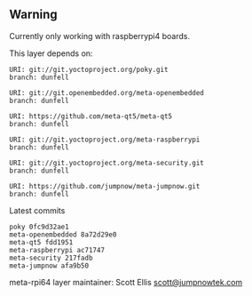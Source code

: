 ## Warning
Currently only working with raspberrypi4 boards.

This layer depends on:

    URI: git://git.yoctoproject.org/poky.git
    branch: dunfell

    URI: git://git.openembedded.org/meta-openembedded
    branch: dunfell

    URI: https://github.com/meta-qt5/meta-qt5
    branch: dunfell

    URI: git://git.yoctoproject.org/meta-raspberrypi
    branch: dunfell

    URI: git://git.yoctoproject.org/meta-security.git
    branch: dunfell

    URI: https://github.com/jumpnow/meta-jumpnow.git
    branch: dunfell

Latest commits

    poky 0fc9d32ae1
    meta-openembedded 8a72d29e0
    meta-qt5 fdd1951
    meta-raspberrypi ac71747
    meta-security 217fadb
    meta-jumpnow afa9b50

meta-rpi64 layer maintainer: Scott Ellis <scott@jumpnowtek.com>
